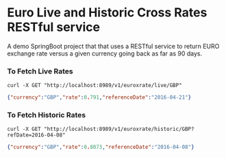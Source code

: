 # Euro Live and Historic Cross Rates RESTful service
A demo SpringBoot project that that uses a RESTful service to return EURO exchange rate versus a given currency going back as far as 90 days.

### To Fetch Live Rates
```
curl -X GET "http://localhost:8989/v1/euroxrate/live/GBP"
```

```json
{"currency":"GBP","rate":0.791,"referenceDate":"2016-04-21"}
```

### To Fetch Historic Rates
```
curl -X GET "http://localhost:8989/v1/euroxrate/historic/GBP?refDate=2016-04-08"
```

```json
{"currency":"GBP","rate":0.8073,"referenceDate":"2016-04-08"}
```
